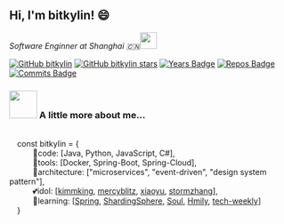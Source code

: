 <h2> Hi, I'm bitkylin! 😄</h2>

<p><em>Software Enginner at Shanghai 🇨🇳<img src="https://media.giphy.com/media/WUlplcMpOCEmTGBtBW/giphy.gif" width="30"> 
</em></p>

[![GitHub bitkylin](https://img.shields.io/github/followers/bitkylin?style=social)](https://github.com/bitkylin)
[![GitHub bitkylin stars](https://img.shields.io/github/stars/bitkylin?style=social)](https://github.com/bitkylin)
[![Years Badge](https://badges.pufler.dev/years/bitkylin)](https://github.com/bitkylin)
[![Repos Badge](https://badges.pufler.dev/repos/bitkylin)](https://github.com/bitkylin)
[![Commits Badge](https://badges.pufler.dev/commits/monthly/bitkylin)](https://github.com/bitkylin)

### <img src="https://media.giphy.com/media/VgCDAzcKvsR6OM0uWg/giphy.gif" width="50"> A little more about me...  

<br>&emsp;const bitkylin = {
<br>&emsp;&emsp;&emsp;📝code: [Java, Python, JavaScript, C#],
<br>&emsp;&emsp;&emsp;🔨tools: [Docker, Spring-Boot, Spring-Cloud],
<br>&emsp;&emsp;&emsp;🌇architecture: ["microservices", "event-driven", "design system pattern"],
<br>&emsp;&emsp;&emsp;💕idol: [[kimmking](https://github.com/kimmking), [mercyblitz](https://github.com/mercyblitz), [xiaoyu](https://github.com/yu199195), [stormzhang](https://github.com/stormzhang)],
<br>&emsp;&emsp;&emsp;💯learning: [[Spring](https://github.com/spring-projects), [ShardingSphere](https://github.com/apache/shardingsphere), [Soul](https://github.com/dromara/soul), [Hmily](https://github.com/dromara/hmily), [tech-weekly](https://github.com/mercyblitz/tech-weekly)]
<br>&emsp;}

<!--
**bitkylin/bitkylin** is a ✨ _special_ ✨ repository because its `README.md` (this file) appears on your GitHub profile.

Here are some ideas to get you started:

- 🔭 I’m currently working on ...
- 🌱 I’m currently learning ...
- 👯 I’m looking to collaborate on ...
- 🤔 I’m looking for help with ...
- 💬 Ask me about ...
- 📫 How to reach me: ...
- 😄 Pronouns: ...
- ⚡ Fun fact: ...🇨🇳
-->
